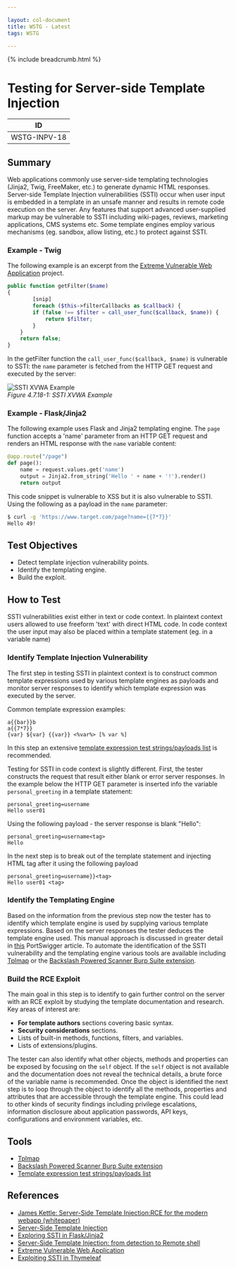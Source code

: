 ```yaml
---

layout: col-document
title: WSTG - Latest
tags: WSTG

---
```


{% include breadcrumb.html %}
# Testing for Server-side Template Injection

|ID          |
|------------|
|WSTG-INPV-18|

## Summary

Web applications commonly use server-side templating technologies (Jinja2, Twig, FreeMaker, etc.) to generate dynamic HTML responses. Server-side Template Injection vulnerabilities (SSTI) occur when user input is embedded in a template in an unsafe manner and results in remote code execution on the server. Any features that support advanced user-supplied markup may be vulnerable to SSTI including wiki-pages, reviews, marketing applications, CMS systems etc. Some template engines employ various mechanisms (eg. sandbox, allow listing, etc.) to protect against SSTI.

### Example - Twig

The following example is an excerpt from the [Extreme Vulnerable Web Application](https://github.com/s4n7h0/xvwa) project.

```php
public function getFilter($name)
{
        [snip]
        foreach ($this->filterCallbacks as $callback) {
        if (false !== $filter = call_user_func($callback, $name)) {
            return $filter;
        }
    }
    return false;
}
```

In the getFilter function the `call_user_func($callback, $name)` is vulnerable to SSTI: the `name` parameter is fetched from the HTTP GET request and executed by the server:

![SSTI XVWA Example](images/SSTI_XVWA.jpeg)\
*Figure 4.7.18-1: SSTI XVWA Example*

### Example - Flask/Jinja2

The following example uses Flask and Jinja2 templating engine. The `page` function accepts a 'name' parameter from an HTTP GET request and renders an HTML response with the `name` variable content:

```python
@app.route("/page")
def page():
    name = request.values.get('name')
    output = Jinja2.from_string('Hello ' + name + '!').render()
    return output
```

This code snippet is vulnerable to XSS but it is also vulnerable to SSTI. Using the following as a payload in the `name` parameter:

```bash
$ curl -g 'https://www.target.com/page?name={{7*7}}'
Hello 49!
```

## Test Objectives

- Detect template injection vulnerability points.
- Identify the templating engine.
- Build the exploit.

## How to Test

SSTI vulnerabilities exist either in text or code context. In plaintext context users allowed to use freeform 'text' with direct HTML code. In code context the user input may also be placed within a template statement (eg. in a variable name)

### Identify Template Injection Vulnerability

The first step in testing SSTI in plaintext context is to construct common template expressions used by various template engines as payloads and monitor server responses to identify which template expression was executed by the server.

Common template expression examples:

```text
a{{bar}}b
a{{7*7}}
{var} ${var} {{var}} <%var%> [% var %]
```

In this step an extensive [template expression test strings/payloads list](https://github.com/swisskyrepo/PayloadsAllTheThings/tree/master/Server%20Side%20Template%20Injection) is recommended.

Testing for SSTI in code context is slightly different. First, the tester constructs the request that result either blank or error server responses. In the example below the HTTP GET parameter is inserted info the variable `personal_greeting` in a template statement:

```text
personal_greeting=username
Hello user01
```

Using the following payload - the server response is blank "Hello":

```text
personal_greeting=username<tag>
Hello
```

In the next step is to break out of the template statement and injecting HTML tag after it using the following payload

```text
personal_greeting=username}}<tag>
Hello user01 <tag>
```

### Identify the Templating Engine

Based on the information from the previous step now the tester has to identify which template engine is used by supplying various template expressions. Based on the server responses the tester deduces the template engine used. This manual approach is discussed in greater detail in [this](https://portswigger.net/blog/server-side-template-injection?#Identify) PortSwigger article. To automate the identification of the SSTI vulnerability and the templating engine various tools are available including [Tplmap](https://github.com/epinna/tplmap) or the [Backslash Powered Scanner Burp Suite extension](https://github.com/PortSwigger/backslash-powered-scanner).

### Build the RCE Exploit

The main goal in this step is to identify to gain further control on the server with an RCE exploit by studying the template documentation and research. Key areas of interest are:

- **For template authors** sections covering basic syntax.
- **Security considerations** sections.
- Lists of built-in methods, functions, filters, and variables.
- Lists of extensions/plugins.

The tester can also identify what other objects, methods and properties can be exposed by focusing on the `self` object. If the `self` object is not available and the documentation does not reveal the technical details, a brute force of the variable name is recommended. Once the object is identified the next step is to loop through the object to identify all the methods, properties and attributes that are accessible through the template engine. This could lead to other kinds of security findings including privilege escalations, information disclosure about application passwords, API keys, configurations and environment variables, etc.

## Tools

- [Tplmap](https://github.com/epinna/tplmap)
- [Backslash Powered Scanner Burp Suite extension](https://github.com/PortSwigger/backslash-powered-scanner)
- [Template expression test strings/payloads list](https://github.com/swisskyrepo/PayloadsAllTheThings/tree/master/Server%20Side%20Template%20Injection)

## References

- [James Kettle: Server-Side Template Injection:RCE for the modern webapp (whitepaper)](https://portswigger.net/kb/papers/serversidetemplateinjection.pdf)
- [Server-Side Template Injection](https://portswigger.net/blog/server-side-template-injection)
- [Exploring SSTI in Flask/Jinja2](https://www.lanmaster53.com/2016/03/exploring-ssti-flask-jinja2/)
- [Server-Side Template Injection: from detection to Remote shell](https://www.okiok.com/server-side-template-injection-from-detection-to-remote-shell/)
- [Extreme Vulnerable Web Application](https://github.com/s4n7h0/xvwa)
- [Exploiting SSTI in Thymeleaf](https://www.acunetix.com/blog/web-security-zone/exploiting-ssti-in-thymeleaf/)
